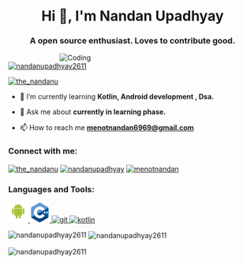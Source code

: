 <h1 align="center">Hi 👋, I'm Nandan Upadhyay</h1>
<h3 align="center">A open source enthusiast. Loves to contribute good.</h3>
<img align="right" alt="Coding" width="400" src="https://images.squarespace-cdn.com/content/v1/56af9236b6aa60cdf1c52b4b/1464950341113-VN4PQR9DU6LSKDIVHPGI/image-asset.gif">

<p align="left"> <a href="https://github.com/ryo-ma/github-profile-trophy"><img src="https://github-profile-trophy.vercel.app/?username=nandanupadhyay2611" alt="nandanupadhyay2611" /></a> </p>

<p align="left"> <a href="https://twitter.com/the_nandanu" target="blank"><img src="https://img.shields.io/twitter/follow/the_nandanu?logo=twitter&style=for-the-badge" alt="the_nandanu" /></a> </p>

- 🌱 I’m currently learning **Kotlin, Android development , Dsa.**

- 💬 Ask me about **currently in learning phase.**

- 📫 How to reach me **menotnandan6969@gmail.com**

<h3 align="left">Connect with me:</h3>
<p align="left">
<a href="https://twitter.com/the_nandanu" target="blank"><img align="center" src="https://raw.githubusercontent.com/rahuldkjain/github-profile-readme-generator/master/src/images/icons/Social/twitter.svg" alt="the_nandanu" height="30" width="40" /></a>
<a href="https://linkedin.com/in/nandanupadhyay" target="blank"><img align="center" src="https://raw.githubusercontent.com/rahuldkjain/github-profile-readme-generator/master/src/images/icons/Social/linked-in-alt.svg" alt="nandanupadhyay" height="30" width="40" /></a>
<a href="https://www.leetcode.com/menotnandan" target="blank"><img align="center" src="https://raw.githubusercontent.com/rahuldkjain/github-profile-readme-generator/master/src/images/icons/Social/leet-code.svg" alt="menotnandan" height="30" width="40" /></a>
</p>

<h3 align="left">Languages and Tools:</h3>
<p align="left"> <a href="https://developer.android.com" target="_blank" rel="noreferrer"> <img src="https://raw.githubusercontent.com/devicons/devicon/master/icons/android/android-original-wordmark.svg" alt="android" width="40" height="40"/> </a> <a href="https://www.w3schools.com/cpp/" target="_blank" rel="noreferrer"> <img src="https://raw.githubusercontent.com/devicons/devicon/master/icons/cplusplus/cplusplus-original.svg" alt="cplusplus" width="40" height="40"/> </a> <a href="https://git-scm.com/" target="_blank" rel="noreferrer"> <img src="https://www.vectorlogo.zone/logos/git-scm/git-scm-icon.svg" alt="git" width="40" height="40"/> </a> <a href="https://kotlinlang.org" target="_blank" rel="noreferrer"> <img src="https://www.vectorlogo.zone/logos/kotlinlang/kotlinlang-icon.svg" alt="kotlin" width="40" height="40"/> </a> </p>

<p><img align="left" src="https://github-readme-stats.vercel.app/api/top-langs?username=nandanupadhyay2611&show_icons=true&locale=en&layout=compact" alt="nandanupadhyay2611" /></p>

<p>&nbsp;<img align="center" src="https://github-readme-stats.vercel.app/api?username=nandanupadhyay2611&show_icons=true&locale=en" alt="nandanupadhyay2611" /></p>

<p><img align="center" src="https://github-readme-streak-stats.herokuapp.com/?user=nandanupadhyay2611&" alt="nandanupadhyay2611" /></p>
